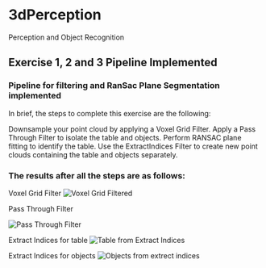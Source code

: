 [//]: # (Image References)
[image_1]: ./images/voxel_downsampled.pcd
[image_2]: ./images/pass_through_filter.pcd
[image_3]: ./images/extracted_outliers.pcd
[image_4]: ./images/extracted_inliers.pcd

# 3dPerception
Perception and Object Recognition


## Exercise 1, 2 and 3 Pipeline Implemented

### Pipeline for filtering and RanSac Plane Segmentation implemented

In brief, the steps to complete this exercise are the following:

Downsample your point cloud by applying a Voxel Grid Filter.
Apply a Pass Through Filter to isolate the table and objects.
Perform RANSAC plane fitting to identify the table.
Use the ExtractIndices Filter to create new point clouds containing the table and objects separately.


### The results after all the steps are as follows:

Voxel Grid Filter
![Voxel Grid Filtered][image_1]

Pass Through Filter

![Pass Through Filter][image_2]

Extract Indices for table
![Table from Extract Indices][image_3]

Extract Indices for objects
![Objects from extrect indices][image_4]



